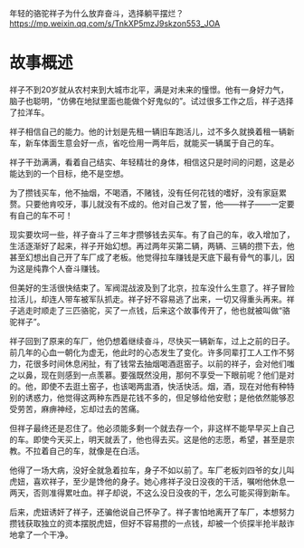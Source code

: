 年轻的骆驼祥子为什么放弃奋斗，选择躺平摆烂？  https://mp.weixin.qq.com/s/TnkXP5mzJ9skzon553_JOA

# 故事概述

祥子不到20岁就从农村来到大城市北平，满是对未来的憧憬。他有一身好力气，脑子也聪明，“仿佛在地狱里面也能做个好鬼似的”。试过很多工作之后，祥子选择了拉洋车。

祥子相信自己的能力。他的计划是先租一辆旧车跑活儿，过不多久就换着租一辆新车，新车体面生意会好一点，省吃俭用一两年后，就能买一辆属于自己的车。

祥子干劲满满，看着自己结实、年轻精壮的身体，相信这只是时间的问题，这是必能达到的一个目标，绝不是空想。

为了攒钱买车，他不抽烟，不喝酒，不赌钱，没有任何花钱的嗜好，没有家庭累赘。只要他肯咬牙，事儿就没有不成的。他对自己发了誓，他——祥子——一定要有自己的车不可！

现实要坎坷一些，祥子奋斗了三年才攒够钱去买车。有了自己的车，收入增加了，生活逐渐好了起来，祥子开始幻想。再过两年买第二辆，两辆、三辆的攒下去，他甚至幻想出自己开了车厂成了老板。他觉得拉车赚钱是天底下最有骨气的事儿，因为这是纯靠个人奋斗赚钱。

但美好的生活很快结束了。军阀混战波及到了北京，拉车没什么生意了。祥子冒险拉活儿，却连人带车被军队抓走。祥子好不容易逃了出来，一切又得重头再来。祥子逃走时顺走了三匹骆驼，买了一点钱，后来这个故事传开了，他也就被叫做“骆驼祥子”。

祥子回到了原来的车厂，他仍想着继续奋斗，尽快买一辆新车，过上之前的日子。前几年的心血一朝化为虚无，他此时的心态发生了变化。许多同辈打工人工作不努力，花很多时间休息闲扯，有了钱常去抽烟喝酒逛窑子。以前的祥子，会对他们嗤之以鼻，现在则感到一点羡慕。要强既然没用，那何不享受一下眼前呢？他们是对的。他，即使不去逛土窑子，也该喝两盅酒，快活快活。烟，酒，现在对他有种特别的诱惑力，他觉得这两种东西是花钱不多的，但足够给他安慰；是他依然能够忍受劳苦，麻痹神经，忘却过去的苦痛。

但祥子最终还是忍住了。他必须能多剩一个就去存一个，非这样不能早早买上自己的车。即使今天买上，明天就丢了，他也得去买。这是他的志愿，希望，甚至是宗教。不拉着自己的车，就像是在白活。

他得了一场大病，没好全就急着拉车，身子不如以前了。车厂老板刘四爷的女儿叫虎妞，喜欢祥子，至少是馋他的身子。她心疼祥子没日没夜的干活，嘱咐他休息一两天，否则准得累吐血。祥子却说，不这么没日没夜的干，怎么可能买得到新车。

后来，虎妞诱奸了祥子，还骗他说自己怀孕了。祥子害怕地离开了车厂，本想努力攒钱获取独立的资本摆脱虎妞，但好不容易攒的一点钱，却被一个侦探半抢半敲诈地拿了一个干净。
